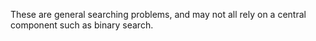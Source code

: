 These are general searching problems, and may not all rely on a central component such as binary search.

